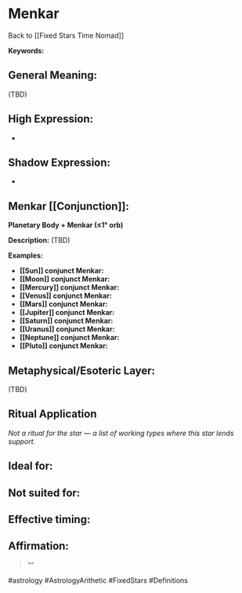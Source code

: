 # Menkar

Back to [[Fixed Stars Time Nomad]]

**Keywords:** 

## General Meaning:
(TBD)

## High Expression:
- 

## Shadow Expression:
- 

## Menkar [[Conjunction]]:

**Planetary Body + Menkar (≤1° orb)**

**Description:**
(TBD)

**Examples:**
- **[[Sun]] conjunct Menkar:** 
- **[[Moon]] conjunct Menkar:** 
- **[[Mercury]] conjunct Menkar:** 
- **[[Venus]] conjunct Menkar:** 
- **[[Mars]] conjunct Menkar:** 
- **[[Jupiter]] conjunct Menkar:** 
- **[[Saturn]] conjunct Menkar:** 
- **[[Uranus]] conjunct Menkar:** 
- **[[Neptune]] conjunct Menkar:** 
- **[[Pluto]] conjunct Menkar:** 

## Metaphysical/Esoteric Layer:
(TBD)

## Ritual Application
*Not a ritual for the star — a list of working types where this star lends support.*

**Ideal for:**
- 
**Not suited for:**
- 
**Effective timing:**
- 

## Affirmation:

> ""

#astrology #AstrologyArithetic #FixedStars #Definitions
